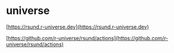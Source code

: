 # universe

[https://rsund.r-universe.dev](https://rsund.r-universe.dev)

[https://github.com/r-universe/rsund/actions](https://github.com/r-universe/rsund/actions)
